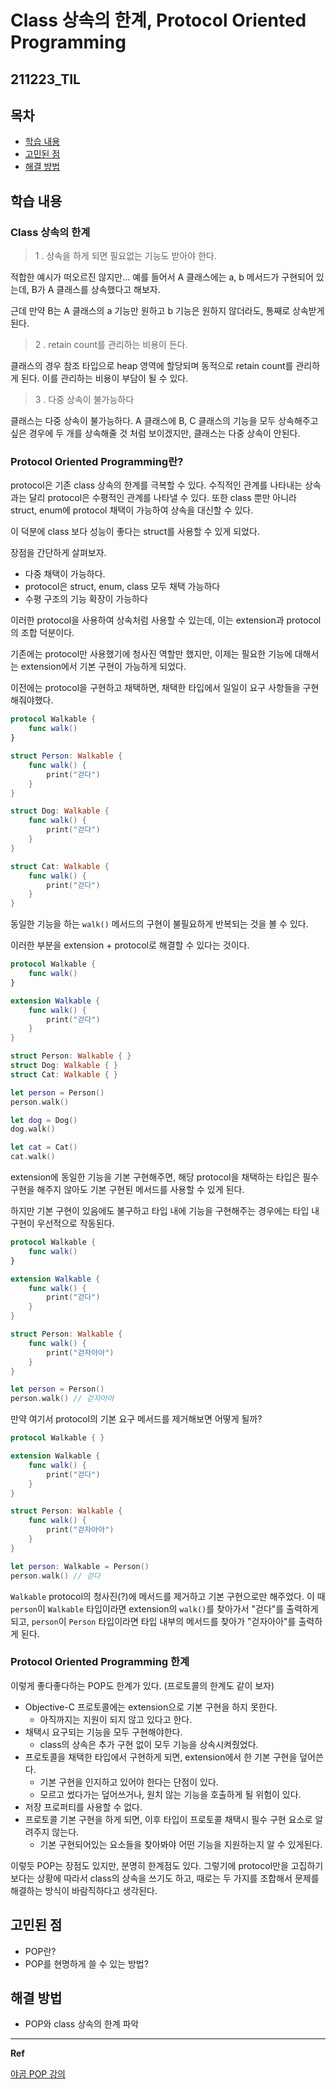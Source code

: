 ﻿# Class 상속의 한계, Protocol Oriented Programming

## 211223_TIL

## 목차 
- [학습 내용](#학습-내용) 
- [고민된 점](#고민된-점)
- [해결 방법](#해결-방법)


## 학습 내용

### Class 상속의 한계

> 1 . 상속을 하게 되면 필요없는 기능도 받아야 한다.

적합한 예시가 떠오르진 않지만... 예를 들어서 A 클래스에는 a, b 메서드가 구현되어 있는데, B가 A 클래스를 상속했다고 해보자. 

근데 만약 B는 A 클래스의 a 기능만 원하고 b 기능은 원하지 않더라도, 통째로 상속받게 된다. 

> 2 . retain count를 관리하는 비용이 든다.

클래스의 경우 참조 타입으로 heap 영역에 할당되며 동적으로 retain count를 관리하게 된다. 이를 관리하는 비용이 부담이 될 수 있다. 

> 3 . 다중 상속이 불가능하다

클래스는 다중 상속이 불가능하다. A 클래스에 B, C 클래스의 기능을 모두 상속해주고 싶은 경우에 두 개를 상속해줄 것 처럼 보이겠지만, 클래스는 다중 상속이 안된다. 

### Protocol Oriented Programming란?

protocol은 기존 class 상속의 한계를 극복할 수 있다. 수직적인 관계를 나타내는 상속과는 달리 protocol은 수평적인 관계를 나타낼 수 있다. 
또한 class 뿐만 아니라 struct, enum에 protocol 채택이 가능하여 상속을 대신할 수 있다. 

이 덕분에 class 보다 성능이 좋다는 struct를 사용할 수 있게 되었다. 

장점을 간단하게 살펴보자. 

- 다중 채택이 가능하다. 
- protocol은 struct, enum, class 모두 채택 가능하다
- 수평 구조의 기능 확장이 가능하다

이러한 protocol을 사용하여 상속처럼 사용할 수 있는데, 이는 extension과 protocol의 조합 덕분이다. 

기존에는 protocol만 사용했기에 청사진 역할만 했지만, 이제는 필요한 기능에 대해서는 extension에서 기본 구현이 가능하게 되었다. 

이전에는 protocol을 구현하고 채택하면, 채택한 타입에서 일일이 요구 사항들을 구현해줘야했다. 

```swift
protocol Walkable {
    func walk()
}

struct Person: Walkable {
    func walk() {
        print("걷다")
    }
}

struct Dog: Walkable {
    func walk() {
        print("걷다")
    }
}

struct Cat: Walkable {
    func walk() {
        print("걷다")
    }
}
```

동일한 기능을 하는 `walk()` 메서드의 구현이 불필요하게 반복되는 것을 볼 수 있다. 

이러한 부분을 extension + protocol로 해결할 수 있다는 것이다. 

```swift
protocol Walkable {
    func walk()
}

extension Walkable {
    func walk() {
        print("걷다")
    }
}

struct Person: Walkable { }
struct Dog: Walkable { }
struct Cat: Walkable { }

let person = Person()
person.walk()

let dog = Dog()
dog.walk()

let cat = Cat()
cat.walk()
```

extension에 동일한 기능을 기본 구현해주면, 해당 protocol을 채택하는 타입은 필수 구현을 해주지 않아도 기본 구현된 메서드를 사용할 수 있게 된다. 

하지만 기본 구현이 있음에도 불구하고 타입 내에 기능을 구현해주는 경우에는 타입 내 구현이 우선적으로 작동된다. 

```swift
protocol Walkable {
    func walk()
}

extension Walkable {
    func walk() {
        print("걷다")
    }
}

struct Person: Walkable {
    func walk() {
        print("걷자아아")
    }
}

let person = Person()
person.walk() // 걷자아아
```

만약 여기서 protocol의 기본 요구 메서드를 제거해보면 어떻게 될까? 

```swift
protocol Walkable { }

extension Walkable {
    func walk() {
        print("걷다")
    }
}

struct Person: Walkable {
    func walk() {
        print("걷자아아")
    }
}

let person: Walkable = Person()
person.walk() // 걷다
```

`Walkable` protocol의 청사진(?)에 메서드를 제거하고 기본 구현으로만 해주었다. 이 때 `person`이 `Walkable` 타입이라면 extension의 `walk()`를 찾아가서 "걷다"를 출력하게 되고, `person`이 `Person` 타입이라면 타입 내부의 메서드를 찾아가 "걷자아아"를 출력하게 된다. 

### Protocol Oriented Programming 한계 

이렇게 좋다좋다하는 POP도 한계가 있다. 
(프로토콜의 한계도 같이 보자)
	
- Objective-C 프로토콜에는 extension으로 기본 구현을 하지 못한다. 
	- 아직까지는 지원이 되지 않고 있다고 한다.
- 채택시 요구되는 기능을 모두 구현해야한다.
	- class의 상속은 추가 구현 없이 모두 기능을 상속시켜줬었다.
- 프로토콜을 채택한 타입에서 구현하게 되면, extension에서 한 기본 구현을 덮어쓴다.
	- 기본 구현을 인지하고 있어야 한다는 단점이 있다.
	- 모르고 썼다가는 덮어쓰거나, 원치 않는 기능을 호출하게 될 위험이 있다. 
- 저장 프로퍼티를 사용할 수 없다.
- 프로토콜 기본 구현을 하게 되면, 이후 타입이 프로토콜 채택시 필수 구현 요소로 알려주지 않는다. 
	- 기본 구현되어있는 요소들을 찾아봐야 어떤 기능을 지원하는지 알 수 있게된다. 

이렇듯 POP는 장점도 있지만, 분명히 한계점도 있다. 그렇기에 protocol만을 고집하기 보다는 상황에 따라서 class의 상속을 쓰기도 하고, 때로는 두 가지를 조합해서 문제를 해결하는 방식이 바람직하다고 생각된다.


## 고민된 점 
- POP란?
- POP를 현명하게 쓸 수 있는 방법?

## 해결 방법 
- POP와 class 상속의 한계 파악
---

**Ref**

[야곰 POP 강의](https://academy.realm.io/kr/posts/protocol-oriented-programming-in-swift/)

